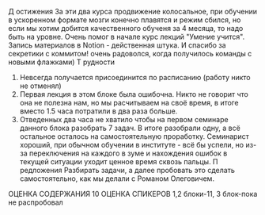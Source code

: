 Д остижения
За эти два курса продвижение колосальное, при обучении в ускоренном формате мозги конечно плавятся и режим сбился, но если мы хотим добится качественного обученя за 4 месяца, то надо быть на уровне. Очень помог в начале курс лекций "Умение учится". Запись материалов в Notion - действенная штука. И спасибо за секретики с коммитом! очень радоволся, когда получилось команды с новыми флажками)
Т рудности
1. Невсегда получается присоединится по расписанию (работу никто не отменял) 
2. Первая лекция в этом блоке была ошибочна. Никто не говорит что она не полезна нам, но мы расчитываем на своё время, в итоге вместо 1.5 часа потратили в два раза больше.
3. Отведенных два часа не хватило чтобы на первом семинаре данного блока разобрать 7 задач. В итоге разобрали одну, а всё остальное осталось на самостоятельную проработку. Семинарист хороший, при обычном обучении в институте - всё бы успели, но из-за переключения на каждого в зуме и нахождения ошибок в текущей ситуации уходит ценное время сквозь пальцы. 
П редложения
Разбирать задачи, а далее пробовать это сделать самостоятельно, как мы делали с Романом Олеговичем.

ОЦЕНКА СОДЕРЖАНИЯ 10
ОЦЕНКА СПИКЕРОВ 1,2 блоки-11, 3 блок-пока не распробовал